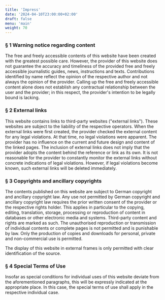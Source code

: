 ```yaml
---
title: 'Impress'
date: '2024-04-10T23:00:00+02:00'
draft: false
menu: 'main'
weight: 70
---
```


### § 1 Warning notice regarding content

The free and freely accessible contents of this website have been created with the greatest possible care. However, the provider of this website does not guarantee the accuracy and timeliness of the provided free and freely accessible journalistic guides, news, instructions and texts. Contributions identified by name reflect the opinion of the respective author and not always the opinion of the provider. Calling up the free and freely accessible content alone does not establish any contractual relationship between the user and the provider; in this respect, the provider's intention to be legally bound is lacking.

### § 2 External links

This website contains links to third-party websites ("external links"). These websites are subject to the liability of the respective operators. When the external links were first created, the provider checked the external content for any legal violations. At that time, no legal violations were apparent. The provider has no influence on the current and future design and content of the linked pages. The inclusion of external links does not imply that the provider adopts the content behind the reference or link as its own. It is not reasonable for the provider to constantly monitor the external links without concrete indications of legal violations. However, if legal violations become known, such external links will be deleted immediately.

### § 3 Copyrights and ancillary copyrights

The contents published on this website are subject to German copyright and ancillary copyright law. Any use not permitted by German copyright and ancillary copyright law requires the prior written consent of the provider or the respective rights holder. This applies in particular to the copying, editing, translation, storage, processing or reproduction of content in databases or other electronic media and systems. Third-party content and rights are marked as such. The unauthorised reproduction or transmission of individual contents or complete pages is not permitted and is punishable by law. Only the production of copies and downloads for personal, private and non-commercial use is permitted.

The display of this website in external frames is only permitted with clear identification of the source.

### § 4 Special Terms of Use

Insofar as special conditions for individual uses of this website deviate from the aforementioned paragraphs, this will be expressly indicated at the appropriate place. In this case, the special terms of use shall apply in the respective individual case.
